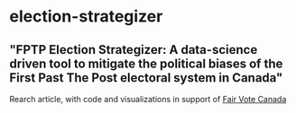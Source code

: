 # election-strategizer

## "FPTP Election Strategizer: A data-science driven tool to mitigate the political biases of the First Past The Post  electoral system in Canada"

Rearch article, with code and visualizations in support of [Fair Vote Canada]("https://www.fairvote.ca)
